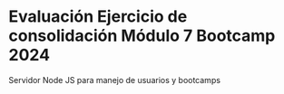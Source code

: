 # Evaluación Ejercicio de consolidación Módulo 7 Bootcamp 2024

Servidor Node JS para manejo de usuarios y bootcamps